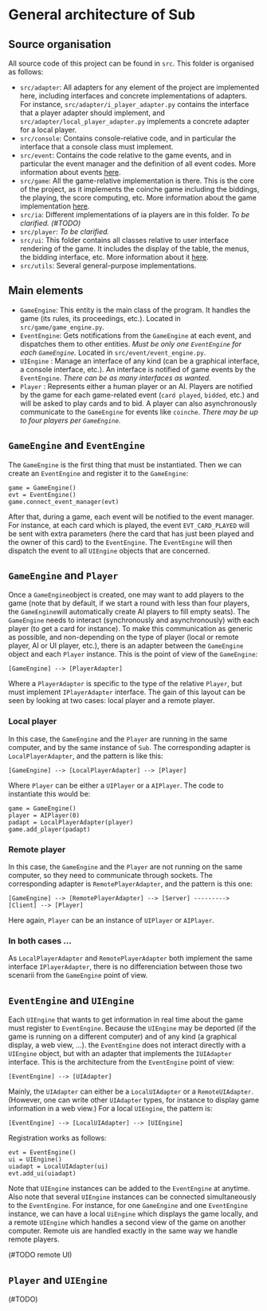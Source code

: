 # General architecture of Sub


## Source organisation

All source code of this project can be found in `src`. This folder is organised
as follows:
* `src/adapter`: All adapters for any element of the project are implemented
here, including interfaces and concrete implementations of adapters. For
instance, `src/adapter/i_player_adapter.py` contains the interface that a player
adapter should implement, and `src/adapter/local_player_adapter.py` implements a
concrete adapter for a local player.
* `src/console`: Contains console-relative code, and in particular the
interface that a console class must implement.
* `src/event`: Contains the code relative to the game events, and in particular
the event manager and the definition of all event codes. More information about
events [here](event.md).
* `src/game`: All the game-relative implementation is there. This is the core of
the project, as it implements the coinche game including the biddings, the
playing, the score computing, etc. More information about the game
implementation [here](game.md).
* `src/ia`: Different implementations of ia players are in this folder. *To be
clarified. (#TODO)*
* `src/player`: *To be clarified.* 
* `src/ui`: This folder contains all classes relative to user interface
rendering of the game. It includes the display of the table, the menus, the
bidding interface, etc. More information about it [here](ui.md).
* `src/utils`: Several general-purpose implementations. 


## Main elements

* `GameEngine`: This entity is the main class of the program. It handles the
game (its rules, its proceedings, etc.). Located in `src/game/game_engine.py`. 
* `EventEngine`: Gets notifications from the `GameEngine` at each event, and dispatches them to other entities.
                    *Must be only one `EventEngine` for each `GameEngine`.*
                    Located in `src/event/event_engine.py`.
* `UIEngine` : Manage an interface of any kind (can be a graphical interface, a console interface, etc.). An interface is notified of game events
                    by the `EventEngine`. *There can be as many interfaces as wanted.*
* `Player` : Represents either a human player or an AI. Players are notified by the game for each game-related event (`card played`, `bidded`, etc.)
                and will be asked to play cards and to bid. A player can also asynchronously communicate to the `GameEngine` for events like `coinche`.
                *There may be up to four players per `GameEngine`.*


## `GameEngine` and `EventEngine`

The `GameEngine` is the first thing that must be instantiated. Then we can create an `EventEngine` and register it to the `GameEngine`:
```
game = GameEngine()
evt = EventEngine()
game.connect_event_manager(evt)
```

After that, during a game, each event will be notified to the event manager. For instance, at each card which is played, 
the event `EVT_CARD_PLAYED` will be sent with extra parameters (here the card that has just been played and the owner
of this card) to the `EventEngine`. The `EventEngine` will then dispatch the event to all `UIEngine` objects that 
are concerned.


## `GameEngine` and `Player`

Once a `GameEngine`object is created, one may want to add players to the game (note that by default, if we start a round 
with less than four players, the `GameEngine`will automatically create AI players to fill empty seats).
The `GameEngine` needs to interact (synchronously and asynchronously) with each player (to get a card for instance). 
To make this communication as generic as possible, and non-depending on the type of player (local or remote player, AI or UI player, etc.), 
there is an adapter between the `GameEngine` object and each `Player` instance. This is the point of view of the `GameEngine`:

```
[GameEngine] --> [PlayerAdapter]
```

Where a `PlayerAdapter` is specific to the type of the relative `Player`, but must implement `IPlayerAdapter` interface.
The gain of this layout can be seen by looking at two cases: local player and a remote player.

### Local player
In this case, the `GameEngine` and the `Player` are running in the same computer, and by the same instance of `Sub`.
The corresponding adapter is `LocalPlayerAdapter`, and the pattern is like this:

```
[GameEngine] --> [LocalPlayerAdapter] --> [Player]
```

Where `Player` can be either a `UIPlayer` or a `AIPlayer`. The code to instantiate this would be:
```
game = GameEngine()
player = AIPlayer(0) 
padapt = LocalPlayerAdapter(player) 
game.add_player(padapt)
```

### Remote player
In this case, the `GameEngine` and the `Player` are not running on the same computer, so they need to communicate through sockets.
The corresponding adapter is `RemotePlayerAdapter`, and the pattern is this one:

```
[GameEngine] --> [RemotePlayerAdapter] --> [Server] ---------> [Client] --> [Player]
```
Here again, `Player` can be an instance of `UIPlayer` or `AIPlayer`.


### In both cases ...
As `LocalPlayerAdapter` and `RemotePlayerAdapter` both implement the same interface `IPlayerAdapter`, there is no differenciation
between those two scenarii from the `GameEngine` point of view.


## `EventEngine` and `UIEngine`

Each `UIEngine` that wants to get information in real time about the game must register to `EventEngine`. Because
the `UIEngine` may be deported (if the game is running on a different computer) and of any kind
(a graphical display, a web view, ...). the `EventEngine` does not 
interact directly with a `UIEngine` object, but with an adapter that implements the `IUIAdapter` interface.
This is the architecture from the `EventEngine` point of view:

```
[EventEngine] --> [UIAdapter]
```

Mainly, the `UIAdapter` can either be a `LocalUIAdapter` or a `RemoteUIAdapter`. (However, one can write other 
`UIAdapter` types, for instance to display game information in a web view.) For a local `UIEngine`, the pattern
is:
```
[EventEngine] --> [LocalUIAdapter] --> [UIEngine]
```

Registration works as follows:
```
evt = EventEngine()
ui = UIEngine()
uiadapt = LocalUIAdapter(ui)
evt.add_ui(uiadapt)
```

Note that `UIEngine` instances can be added to the `EventEngine` at anytime. Also note that several 
`UIEngine` instances can be connected simultaneously to the `EventEngine`. For instance, for one `GameEngine`
and one `EventEngine` instance, we can have a local `UiEngine` which displays the game locally, and a
remote `UIEngine` which handles a second view of the game on another computer. Remote uis are handled
exactly in the same way we handle remote players. 

(#TODO remote UI)

## `Player` and `UIEngine`

(#TODO)
